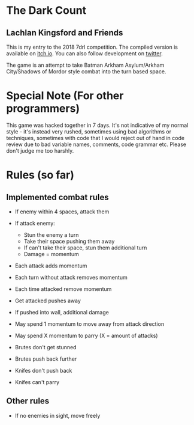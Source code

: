 # The Dark Count
## Lachlan Kingsford and Friends

This is my entry to the 2018 7drl competition. The compiled version is
available on [itch.io](https://nerdygentleman.itch.io/7drl18). You can also
follow development on [twitter](https://twitter.com/thelochok).

The game is an attempt to take Batman Arkham Asylum/Arkham City/Shadows of 
Mordor style combat into the turn based space.

# Special Note (For other programmers)

This game was hacked together in 7 days. It's not indicative of my normal 
style - it's instead very rushed, sometimes using bad algorithms or techniques,
sometimes with code that I would reject out of hand in code review due to
bad variable names, comments, code grammar etc. Please don't judge me too
harshly.

# Rules (so far)

## Implemented combat rules
- If enemy within 4 spaces, attack them
- If attack enemy:
	- Stun the enemy a turn
	- Take their space pushing them away
	- If can't take their space, stun them additional turn
	- Damage = momentum
- Each attack adds momentum
- Each turn without attack removes momentum
- Each time attacked remove momentum
- Get attacked pushes away
- If pushed into wall, additional damage
- May spend 1 momentum to move away from attack direction
- May spend X momentum to parry (X = amount of attacks)

- Brutes don't get stunned
- Brutes push back further
- Knifes don't push back
- Knifes can't parry

## Other rules
- If no enemies in sight, move freely
